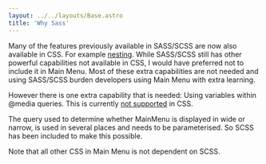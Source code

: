```yaml
---
layout: ../../layouts/Base.astro
title: 'Why Sass'
---
```


Many of the features previously available in SASS/SCSS are now also available in CSS.  For example [nesting](https://developer.mozilla.org/en-US/docs/Web/CSS/CSS_nesting/Using_CSS_nesting).  While SASS/SCSS still has other powerful capabilities not available in CSS, I would have preferred not to include it in Main Menu.  Most of these extra capabilities are not needed and using SASS/SCSS burden developers using Main Menu with extra learning.

However there is one extra capability that is needed: Using variables within @media queries. This is currently [not supported](https://bholmes.dev/blog/alternative-to-css-variable-media-queries/) in CSS.

The query used to determine whether MainMenu is displayed in wide or narrow, is used in several places and needs to be parameterised.  So SCSS has been included to make this possible.

Note that all other CSS in Main Menu is not dependent on SCSS.